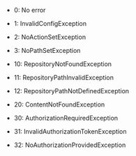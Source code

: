 - 0: No error
- 1: InvalidConfigException
- 2: NoActionSetException
- 3: NoPathSetException

- 10: RepositoryNotFoundException
- 11: RepositoryPathInvalidException
- 12: RepositoryPathNotDefinedException

- 20: ContentNotFoundException

- 30: AuthorizationRequiredException
- 31: InvalidAuthorizationTokenException
- 32: NoAuthorizationProvidedException